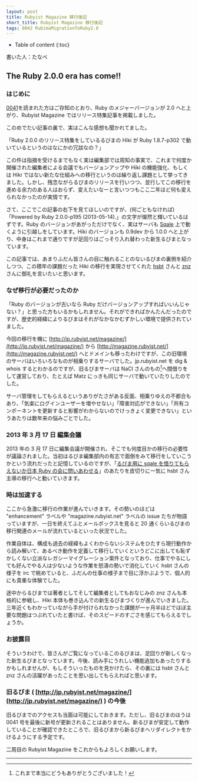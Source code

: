 ```yaml
---
layout: post
title: Rubyist Magazine 移行後記
short_title: Rubyist Magazine 移行後記
tags: 0042 RubimaMigrationToRuby2.0
---
```



* Table of content
{:toc}


書いた人：たなべ

## The Ruby 2.0.0 era has come!!

### はじめに

[0041](0041)を読まれた方はご存知のとおり、Ruby のメジャーバージョンが 2.0 へと上がり、Rubyist Magazine ではリリース特集記事を掲載しました。

このめでたい記事の裏で、実はこんな感想も聞かれてました。

「Ruby 2.0.0 のリリース特集をしているるびまの Hiki が Ruby 1.8.7-p302 で動いているというのはなにかの冗談なの？」

この件は指摘を受けるまでもなく実は編集部では周知の事実で、これまで何度か開催された編集者による会議でもバージョンアップや Hiki の機能強化、もしくは Hiki ではない新たな仕組みへの移行というのは繰り返し課題として挙ってきました。しかし、残念ながらるびまのリリースを行いつつ、並行してこの移行を進める余力のある人はおらず、変えたいなーと言いつつもここ二年ほど何も変えられなかったのが実情です。

さて、ここでこの記事の右下を見てほしいのですが、(何ごともなければ) 「Powered by Ruby 2.0.0-p195 (2013-05-14).」の文字が燦然と輝いているはずです。Ruby のバージョンがあがっただけでなく、実はサーバも [Sqale](http://sqale.jp) 上で動くように引越しをしています。Hiki のバージョンも 0.9dev から 1.0.0 へと上がり、中身はこれまで通りですが足回りはごっそり入れ替わった新生るびまとなっています。

この記事では、あまりふだん皆さんの目に触れることのないるびまの裏側を紹介しつつ、この積年の課題だった Hiki の移行を実現させてくれた [hsbt](http://www.hsbt.org/) さんと [znz](http://znz.s1.xrea.com/t/) さんに御礼を言いたいと思います。

### なぜ移行が必要だったのか

「Ruby のバージョンが古いなら Ruby だけバージョンアップすればいいんじゃない？」と思った方もいるかもしれません。それができればかんたんだったのですが、歴史的経緯によりるびまはそれがなかなかむずかしい環境で提供されていました。

今回の移行を機に [http://jp.rubyist.net/magazine/](http://jp.rubyist.net/magazine/) から [http://magazine.rubyist.net/](http://magazine.rubyist.net/) へとドメインも移ったわけですが、この旧環境のサーバはいろいろなものが相乗りするサーバでした。jp.rubyist.net を dig &amp; whois するとわかるのですが、旧るびまサーバは NaCl さんのもの[^1]へ間借りをして運営しており、たとえば Matz にっきも同じサーバで動いていたりしたのでした。

サーバ管理をしてもらえるというありがたさがある反面、相乗りゆえの不都合もあり、「気楽にログインユーザーを増やせない」「障害対応ができない」「共有コンポーネントを更新すると影響がわからないのでけっきょく変更できない」というあたりは数年来の悩みごとでした。

### 2013 年 3 月 17 日 編集会議

2013 年の 3 月 17 日に編集会議が開催され、そこでも何度目かの移行の必要性が議論されました。当初はるびま編集部内の有志で面倒をみて移行をしていこうかという流れだったと記憶しているのですが、「[るびま用に sqale を借りてもらえないか日本 Ruby の会に問いあわせる](https://github.com/rubima/rubima/issues/58)」のあたりを皮切りに一気に hsbt さん主導の移行へと動いていきます。

### 時は加速する

ここから急激に移行の作業が進んでいきます。その勢いのほどは "enhancement" ラベルや "magazine.rubyist.net" ラベルの issue たちが物語っていますが、一日を終えてふとメールボックスを見ると 20 通くらいるびまの移行関連のメールが流れているといった状況でした。

作業自体は、構成も過去の経緯もよくわからないシステムをひたすら現行動作から読み解いて、あるべき動作を定義して移行していくというどこに出しても恥ずかしくない立派なレガシーマイグレーション案件となっており、仕事でやるにしても好んでやる人は少ないような作業を怒濤の勢いで消化していく hsbt さんの様子を irc で眺めていると、ふだんの仕事の様子まで目に浮かぶようで、個人的にも貴重な体験でした。

途中からるびまでは著者としてそして編集者としてもおなじみの znz さんも本格的に参戦し、Hiki 本体も巻き込んでの新生るびまづくりが進んでいきました。三年近くもわかっていながら手が付けられなかった課題が一ヶ月半ほどでほぼ主要な問題はつぶれていたと書けば、そのスピードのすごさを感じてもらえるでしょうか。

### お披露目

そういうわけで、皆さんがご覧になっているこのるびまは、足回りが新しくなった新生るびまとなっています。今後、読み手にうれしい機能追加もあったりするかもしれませんが、もしそういったものを見かけたら、その裏には hsbt さんと znz さんの活躍があったことを思い出してもらえればと思います。

### 旧るびま ( [http://jp.rubyist.net/magazine/](http://jp.rubyist.net/magazine/) ) の今後

旧るびまでのアクセスも当面は可能にしておきます。ただし、旧るびまのほうは 0041 号を最後に新号が更新されることはありません。新るびまが安定して動作していることが確認できたところで、旧るびまから新るびまへリダイレクトをかけるようにする予定です。

二周目の Rubyist Magazine をこれからもよろしくお願いします。

----

[^1]: これまで本当にどうもありがとうございました！
